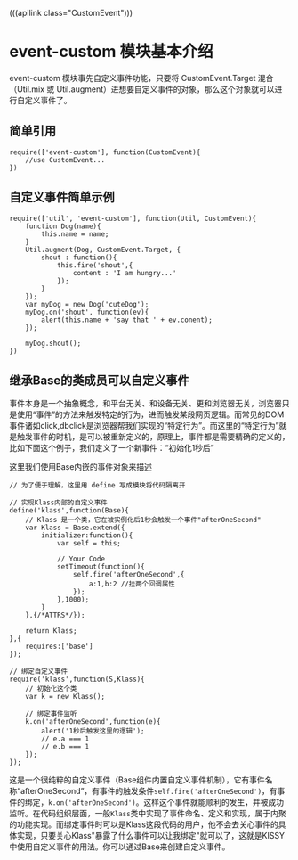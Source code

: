 (((apilink class="CustomEvent")))
# event-custom 模块基本介绍

event-custom 模块事先自定义事件功能，只要将 CustomEvent.Target 混合（Util.mix 或 Util.augment）进想要自定义事件的对象，那么这个对象就可以进行自定义事件了。

## 简单引用

	require(['event-custom'], function(CustomEvent){
		//use CustomEvent...
	})

## 自定义事件简单示例

	require(['util', 'event-custom'], function(Util, CustomEvent){
	    function Dog(name){
	        this.name = name;
	    }
	    Util.augment(Dog, CustomEvent.Target, {
	        shout : function(){
	            this.fire('shout',{
	                content : 'I am hungry...'
	            });
	        }
	    });
	    var myDog = new Dog('cuteDog');
	    myDog.on('shout', function(ev){
	        alert(this.name + 'say that ' + ev.conent);
	    });

	    myDog.shout();
	})

## 继承Base的类成员可以自定义事件

事件本身是一个抽象概念，和平台无关、和设备无关、更和浏览器无关，浏览器只是使用“事件”的方法来触发特定的行为，进而触发某段网页逻辑。而常见的DOM事件诸如click,dbclick是浏览器帮我们实现的“特定行为”。而这里的“特定行为”就是触发事件的时机，是可以被重新定义的，原理上，事件都是需要精确的定义的，比如下面这个例子，我们定义了一个新事件：“初始化1秒后”

这里我们使用Base内嵌的事件对象来描述

	// 为了便于理解，这里用 define 写成模块将代码隔离开

	// 实现Klass内部的自定义事件
	define('klass',function(Base){
		// Klass 是一个类，它在被实例化后1秒会触发一个事件"afterOneSecond"
		var Klass = Base.extend({
			initializer:function(){
				var self = this;

				// Your Code
				setTimeout(function(){
					self.fire('afterOneSecond',{
						a:1,b:2 //挂两个回调属性
					});
				},1000);
			}
		},{/*ATTRS*/});

		return Klass;
	},{
		requires:['base']	
	});

	// 绑定自定义事件
	require('klass',function(S,Klass){
		// 初始化这个类
		var k = new Klass();

		// 绑定事件监听
		k.on('afterOneSecond',function(e){
			alert('1秒后触发这里的逻辑');
			// e.a === 1
			// e.b === 1
		});
	});


这是一个很纯粹的自定义事件（Base组件内置自定义事件机制），它有事件名称“afterOneSecond”，有事件的触发条件`self.fire('afterOneSecond')`，有事件的绑定，`k.on('afterOneSecond')`。这样这个事件就能顺利的发生，并被成功监听。在代码组织层面，一般`Klass`类中实现了事件命名、定义和实现，属于内聚的功能实现。而绑定事件时可以是Klass这段代码的用户，他不会去关心事件的具体实现，只要关心Klass"暴露了什么事件可以让我绑定"就可以了，这就是KISSY中使用自定义事件的用法。你可以通过Base来创建自定义事件。
